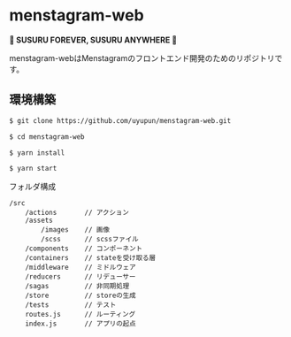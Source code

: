 # menstagram-web

**🍜 SUSURU FOREVER, SUSURU ANYWHERE 🍜**

menstagram-webはMenstagramのフロントエンド開発のためのリポジトリです。

## 環境構築

```bash
$ git clone https://github.com/uyupun/menstagram-web.git

$ cd menstagram-web

$ yarn install

$ yarn start
```

フォルダ構成
```text
/src
    /actions       // アクション
    /assets
        /images    // 画像
        /scss      // scssファイル
    /components    // コンポーネント
    /containers    // stateを受け取る層
    /middleware    // ミドルウェア
    /reducers      // リデューサー
    /sagas         // 非同期処理
    /store         // storeの生成
    /tests         // テスト
    routes.js      // ルーティング
    index.js       // アプリの起点
```
